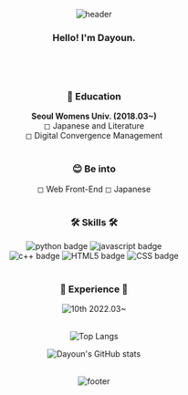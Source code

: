 

<div align="center">
  
  ![header](https://capsule-render.vercel.app/api?type=waving&color=0:8a9352,100:fff5b9&height=180&section=header&text=Da-Youn&fontSize=35&fontColor=ffffff&animation=fadeIn&fontAlignY=25&desc=Welcome%20to%20my%20Github!&descAlignY=45&&descSize=18)
  
### Hello! I'm Dayoun. <br><br><br><br>

### 🌻 Education
**Seoul Womens Univ. (2018.03~)<br>**
◻ Japanese and Literature <br> ◻ Digital Convergence Management<br><br>
 
### 😊 Be into
◻ Web Front-End
◻ Japanese<br><br>
  
### 🛠️ Skills 🛠️
![python badge](https://img.shields.io/badge/-PYTHON-%23F7DF1E?style=flat-square&logo=Python&logoColor=white&color=3776AB)
![javascript badge](https://img.shields.io/badge/-JAVASCRIPT-%23F7DF1E?style=flat-square&logo=JavaScript&logoColor=black)
<br>
![c++ badge](https://img.shields.io/badge/-C++-56A26C?style=flat-square&logo=C++&logoColor=white)
![HTML5 badge](https://img.shields.io/badge/-HTML5-%23F7DF1E?style=flat-square&logo=HTML5&logoColor=white&color=E34F26)
![CSS badge](https://img.shields.io/badge/-CSS3-%23F7DF1E?style=flat-square&logo=CSS3&logoColor=white&color=1572B6)<br><br>
 
### 💛 Experience 💛
![10th](https://likelion-badge.herokuapp.com/api/likelion_shield_badge?generation=10&style=flat) 2022.03~<br><br>
 
 
![Top Langs](https://github-readme-stats.vercel.app/api/top-langs/?username=Da-Youn&layout=compact&theme=flag-india)
  
![Dayoun's GitHub stats](https://github-readme-stats.vercel.app/api?username=Da-Youn&show_icons=true&theme=flag-india)<br><br>


![footer](https://capsule-render.vercel.app/api?section=footer&type=waving&color=0:8a9352,100:fff5b9&height=140)
</div>






